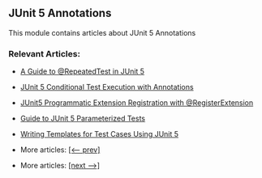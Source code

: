 ## JUnit 5 Annotations

This module contains articles about JUnit 5 Annotations

### Relevant Articles:

- [A Guide to @RepeatedTest in JUnit 5](docs/Junit5_@RepeatedTest.md)
- [JUnit 5 Conditional Test Execution with Annotations](docs/Junit5_Conditional_Test.md)
- [JUnit5 Programmatic Extension Registration with @RegisterExtension](docs/Junit5_@RegisterExtension.md)
- [Guide to JUnit 5 Parameterized Tests](docs/Junit5_Parameterized_Test.md)
- [Writing Templates for Test Cases Using JUnit 5](docs/Junit5_@TestTemplate.md)

- More articles: [[<-- prev]](../testing-junit-5-advanced/README.md)
- More articles: [[next -->]](../testing-junit-5-migration/README.md)